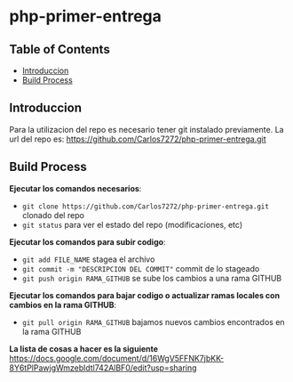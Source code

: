 # php-primer-entrega
<!-- START doctoc generated TOC please keep comment here to allow auto update -->
<!-- DON'T EDIT THIS SECTION, INSTEAD RE-RUN doctoc TO UPDATE -->
## Table of Contents

- [Introduccion](#introduccion)
- [Build Process](#build-process)

## Introduccion

Para la utilizacion del repo es necesario tener git instalado previamente. 
La url del repo es:  https://github.com/Carlos7272/php-primer-entrega.git

## Build Process
**Ejecutar los comandos necesarios**:
- `git clone https://github.com/Carlos7272/php-primer-entrega.git` clonado del repo
- `git status` para ver el estado del repo (modificaciones, etc)

**Ejecutar los comandos para subir codigo**:
- `git add FILE_NAME` stagea el archivo
- `git commit -m "DESCRIPCION DEL COMMIT"` commit de lo stageado
- `git push origin RAMA_GITHUB` se sube los cambios a una rama GITHUB

**Ejecutar los comandos para bajar codigo o actualizar ramas locales con cambios en la rama GITHUB**:
- `git pull origin RAMA_GITHUB` bajamos nuevos cambios encontrados en la rama GITHUB

**La lista de cosas a hacer es la siguiente**
https://docs.google.com/document/d/16WgV5FFNK7jbKK-8Y6tPlPawjgWmzebldtl742AlBF0/edit?usp=sharing